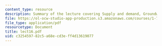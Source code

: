```yaml
---
content_type: resource
description: Summary of the lecture covering Supply and demand, Groundwater Management.
file: https://ol-ocw-studio-app-production.s3.amazonaws.com/courses/1-731-water-resource-systems-fall-2006/c325459782c5a68ecd3eff4d13619077_lect16.pdf
file_type: application/pdf
resourcetype: Document
title: lect16.pdf
uid: c3254597-82c5-a68e-cd3e-ff4d13619077
---
```

